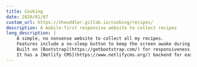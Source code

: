 ```yaml
---
title: Cooking
date: 2020/01/07
custom_url: https://theoddler.gitlab.io/cooking/recipes/
description: A mobile-first responsive website to collect recipes
long_description: |
    A simple, no nonsense website to collect all my recipes.
    Features include a no-sleep button to keep the screen awake during cooking, and tick-marks with each recipe-step, as well as proper printing support.
    Built on [Bootstrap](https://getbootstrap.com/) for responsiveness, and using [Hugo](https://gohugo.io/) as a static website generator.
    It has a [Netlify CMS](https://www.netlifycms.org/) backend for easy content management, and makes use of [GitLab Continuous Integration/Delivery (CI/CD)](https://about.gitlab.com/product/continuous-integration/) for automatic builds and deployment as a static website on [GitLab Pages](https://about.gitlab.com/product/pages/).
---
```

